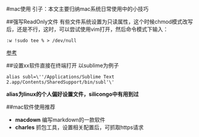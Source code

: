 #mac使用
引子：本文主要归纳mac系统日常使用中的小技巧


##强写ReadOnly文件
有些文件系统设置为只读属性，这个时候chmod模式改写后，还是不行，这时，可以尝试使用vim打开，然后命令模式下输入：

```
:w !sudo tee % > /dev/null
```
[参考](http://stackoverflow.com/questions/8253362/etc-apt-sources-list-e212-cant-open-file-for-writing)


##设置xx软件直接在终端打开
以sublime为例子

```
alias subl=\''/Applications/Sublime Text 2.app/Contents/SharedSupport/bin/subl'\'
```
**alias为linux的个人偏好设置文件，silicongo中有用到过**


##mac软件使用推荐
* **macdown** 编写markdown的一款软件
* **charles** 抓包工具，设置相关配置后，可抓取https请求
